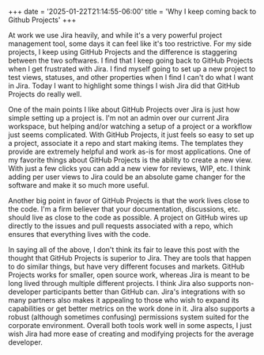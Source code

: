+++
date = '2025-01-22T21:14:55-06:00'
title = 'Why I keep coming back to Github Projects'
+++

At work we use Jira heavily, and while it's a very powerful project management tool, some days it can feel like it's too restrictive. For my side projects, I keep using GitHub Projects and the difference is staggering between the two softwares. I find that I keep going back to GitHub Projects when I get frustrated with Jira.  I find myself going to set up a new project to test views, statuses, and other properties when I find I can't do what I want in Jira. Today I want to highlight some things I wish Jira did that GitHub Projects do really well. 

One of the main points I like about GitHub Projects over Jira is just how simple setting up a project is. I'm not an admin over our current Jira workspace, but helping and/or watching a setup of a project or a workflow just seems complicated. With GitHub Projects, it just feels so easy to set up a project, associate it a repo and start making items. The templates they provide are extremely helpful and work as-is for most applications. One of my favorite things about GitHub Projects is the ability to create a new view. With just a few clicks you can add a new view for reviews, WIP, etc. I think adding per user views to Jira could be an absolute game changer for the software and make it so much more useful.  

Another big point in favor of GitHub Projects is that the work lives close to the code. I'm a firm believer that your documentation, discussions, etc. should live as close to the code as possible. A project on GitHub wires up directly to the issues and pull requests associated with a repo, which ensures that everything lives with the code. 

In saying all of the above, I don't think its fair to leave this post with the thought that GitHub Projects is superior to Jira. They are tools that happen to do similar things, but have very different focuses and markets. GitHub Projects works for smaller, open source work, whereas Jira is meant to be long lived through multiple different projects. I think Jira also supports non-developer participants better than GitHub can. Jira's integrations with so many partners also makes it appealing to those who wish to expand its capabilities or get better metrics on the work done in it.  Jira also supports a robust (although sometimes confusing) permissions system suited for the corporate environment. Overall both tools work well in some aspects, I just wish Jira had more ease of creating and modifying projects for the average developer.